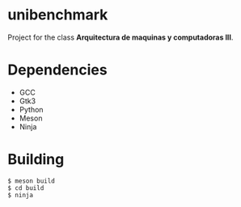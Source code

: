 # unibenchmark

Project for the class **Arquitectura de maquinas y computadoras III**.

# Dependencies
- GCC
- Gtk3
- Python
- Meson
- Ninja

# Building
```
$ meson build
$ cd build
$ ninja
```